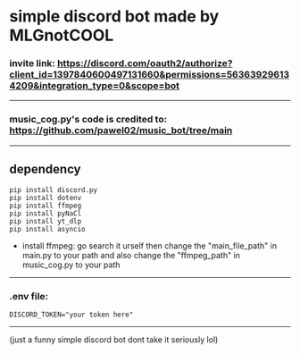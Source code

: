 # simple discord bot made by MLGnotCOOL

### invite link: https://discord.com/oauth2/authorize?client_id=1397840600497131660&permissions=563639296134209&integration_type=0&scope=bot

---

### music_cog.py's code is credited to: https://github.com/pawel02/music_bot/tree/main

---

## dependency
```
pip install discord.py
pip install dotenv
pip install ffmpeg
pip install pyNaCl
pip install yt_dlp
pip install asyncio
```
* install ffmpeg: go search it urself
then change the "main_file_path" in main.py to your path
and also change the "ffmpeg_path" in music_cog.py to your path

---

### .env file:
```
DISCORD_TOKEN="your token here"
```

---

(just a funny simple discord bot dont take it seriously lol)